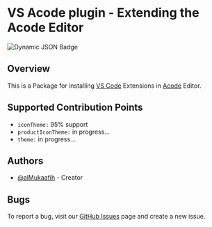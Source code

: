 # VS Acode plugin - Extending the Acode Editor
![Dynamic JSON Badge](https://img.shields.io/badge/dynamic/json?url=https%3A%2F%2Fgithub.com%2FalMukaafihuun%2Fvsacode%2Fraw%2Fmain%2Fpackage.json&query=%24.version&logo=github&label=vsacode)

## Overview
This is a Package for installing [VS Code](https://code.visualstudio.com/) Extensions in [Acode](https://acode.app/) Editor.

## Supported Contribution Points 
- `iconTheme:` 95% support
- `productIconTheme:` in progress...
- `theme:` in progress...

## Authors
- [@alMukaafih](https://github.com/alMukaafih) - Creator

## Bugs
To report a bug, visit our [GitHub Issues](https://github.com/alMukaafih/vsacode/issues) page and create a new issue.
